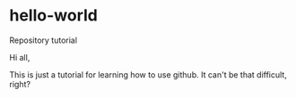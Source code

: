 # hello-world
Repository tutorial

Hi all,

This is just a tutorial for learning how to use github. It can't be that difficult, right?

